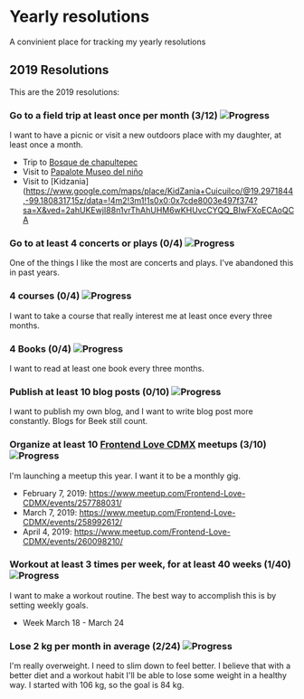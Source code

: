 # Yearly resolutions
A convinient place for tracking my yearly resolutions

## 2019 Resolutions
This are the 2019 resolutions:

### Go to a field trip at least once per month (3/12) ![Progress](http://progressed.io/bar/25)
I want to have a picnic or visit a new outdoors place with my daughter, at least once a month.

- Trip to [Bosque de chapultepec](https://www.google.com/maps/place/Bosque+de+Chapultepec/@19.4194815,-99.1916445,17z/data=!3m1!4b1!4m5!3m4!1s0x85d1ff574549573f:0x42e2e5c1a219c3af!8m2!3d19.4194815!4d-99.1894558)
- Visit to [Papalote Museo del niño](https://www.google.com/maps/place/Papalote+Museo+del+Ni%C3%B1o/@19.4116523,-99.1947372,15z/data=!4m2!3m1!1s0x0:0xef24f33f16b9a87d?ved=2ahUKEwiYs6SE1KjgAhUKCKwKHb4tC48Q_BIwInoECAUQCA)
- Visit to [Kidzania](https://www.google.com/maps/place/KidZania+Cuicuilco/@19.2971844,-99.1808317,15z/data=!4m2!3m1!1s0x0:0x7cde8003e497f374?sa=X&ved=2ahUKEwjI88n1vrThAhUHM6wKHUvcCYQQ_BIwFXoECAoQCA

### Go to at least 4 concerts or plays (0/4) ![Progress](http://progressed.io/bar/0)
One of the things I like the most are concerts and plays. I've abandoned this in past years.

### 4 courses (0/4) ![Progress](http://progressed.io/bar/0)
I want to take a course that really interest me at least once every three months.

### 4 Books (0/4) ![Progress](http://progressed.io/bar/0)
I want to read at least one book every three months.

### Publish at least 10 blog posts (0/10) ![Progress](http://progressed.io/bar/0)
I want to publish my own blog, and I want to write blog post more constantly. Blogs for Beek still count.

### Organize at least 10 [Frontend Love CDMX](https://www.meetup.com/Frontend-Love-CDMX/) meetups (3/10) ![Progress](http://progressed.io/bar/30)
I'm launching a meetup this year. I want it to be a monthly gig.

- February 7, 2019: https://www.meetup.com/Frontend-Love-CDMX/events/257788031/
- March 7, 2019: https://www.meetup.com/Frontend-Love-CDMX/events/258992612/
- April 4, 2019: https://www.meetup.com/Frontend-Love-CDMX/events/260098210/

### Workout at least 3 times per week, for at least 40 weeks (1/40) ![Progress](http://progressed.io/bar/2.5)
I want to make a workout routine. The best way to accomplish this is by setting weekly goals.

- Week March 18 - March 24

### Lose 2 kg per month in average (2/24) ![Progress](http://progressed.io/bar/8)
I'm really overweight. I need to slim down to feel better. I believe that with a better diet and a workout habit I'll be able to lose some weight in a healthy way. I started with 106 kg, so the goal is 84 kg.
